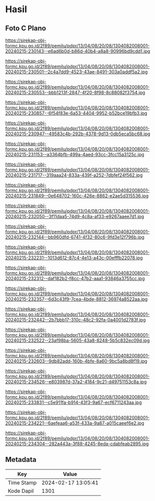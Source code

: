 # Hasil

## Foto C Plano

https://sirekap-obj-formc.kpu.go.id/2f89/pemilu/pdpr/13/04/08/20/08/1304082008001-20240215-230143--e6ad6b0d-b86d-40b4-a8a8-90996bd9cdd1.jpg

https://sirekap-obj-formc.kpu.go.id/2f89/pemilu/pdpr/13/04/08/20/08/1304082008001-20240215-230501--2c4a7dd9-4523-43ae-8491-303a0addf5a2.jpg

https://sirekap-obj-formc.kpu.go.id/2f89/pemilu/pdpr/13/04/08/20/08/1304082008001-20240215-230553--bbb1213f-2847-4f20-8f98-8c88082f3754.jpg

https://sirekap-obj-formc.kpu.go.id/2f89/pemilu/pdpr/13/04/08/20/08/1304082008001-20240215-230857--6f54f83e-6a53-4404-9952-b52bce19bfb3.jpg

https://sirekap-obj-formc.kpu.go.id/2f89/pemilu/pdpr/13/04/08/20/08/1304082008001-20240215-230947--49583c4b-292b-4378-9d13-0db5eca5bc68.jpg

https://sirekap-obj-formc.kpu.go.id/2f89/pemilu/pdpr/13/04/08/20/08/1304082008001-20240215-231153--a3364bfb-499a-4aed-93cc-3fcc15a3125c.jpg

https://sirekap-obj-formc.kpu.go.id/2f89/pemilu/pdpr/13/04/08/20/08/1304082008001-20240215-231717--319aaa24-833a-439f-a252-7dbfef24f562.jpg

https://sirekap-obj-formc.kpu.go.id/2f89/pemilu/pdpr/13/04/08/20/08/1304082008001-20240215-231849--0e648702-160c-426e-8862-e2ae5d315536.jpg

https://sirekap-obj-formc.kpu.go.id/2f89/pemilu/pdpr/13/04/08/20/08/1304082008001-20240215-232050--3f11daa5-74d9-4c8a-af33-e9267aaee7d1.jpg

https://sirekap-obj-formc.kpu.go.id/2f89/pemilu/pdpr/13/04/08/20/08/1304082008001-20240215-232144--bb960dfd-6741-4f32-80c6-9fd3e12f796b.jpg

https://sirekap-obj-formc.kpu.go.id/2f89/pemilu/pdpr/13/04/08/20/08/1304082008001-20240215-232231--1013d612-87c4-4e13-a43c-00efffb22078.jpg

https://sirekap-obj-formc.kpu.go.id/2f89/pemilu/pdpr/13/04/08/20/08/1304082008001-20240215-232312--daf182b2-f8cc-47b2-aaa1-93846a3755cc.jpg

https://sirekap-obj-formc.kpu.go.id/2f89/pemilu/pdpr/13/04/08/20/08/1304082008001-20240215-232357--6d3c43f9-7cea-4bde-8812-36974a8522aa.jpg

https://sirekap-obj-formc.kpu.go.id/2f89/pemilu/pdpr/13/04/08/20/08/1304082008001-20240215-232442--2b7bbb17-310c-48c2-92fa-0a4001d2783f.jpg

https://sirekap-obj-formc.kpu.go.id/2f89/pemilu/pdpr/13/04/08/20/08/1304082008001-20240215-232522--23af98ba-5605-43a8-8248-5b5c832ec09d.jpg

https://sirekap-obj-formc.kpu.go.id/2f89/pemilu/pdpr/13/04/08/20/08/1304082008001-20240215-232603--9db82add-160b-4bfe-8a60-9bc5a8bd8f19.jpg

https://sirekap-obj-formc.kpu.go.id/2f89/pemilu/pdpr/13/04/08/20/08/1304082008001-20240215-234526--e803987d-37a2-4184-9c21-d49751153c8a.jpg

https://sirekap-obj-formc.kpu.go.id/2f89/pemilu/pdpr/13/04/08/20/08/1304082008001-20240215-233831--c5e911fa-b914-43f3-9a67-ecf6711243aa.jpg

https://sirekap-obj-formc.kpu.go.id/2f89/pemilu/pdpr/13/04/08/20/08/1304082008001-20240215-234221--6aefeaa6-a53f-433a-9a87-a015caeef6e2.jpg

https://sirekap-obj-formc.kpu.go.id/2f89/pemilu/pdpr/13/04/08/20/08/1304082008001-20240215-234304--282a443a-3f88-4245-8eda-cdabfeab2895.jpg


## Metadata

| Key        | Value               |
| ---------- | ------------------- |
| Time Stamp | 2024-02-17 13:05:41 |
| Kode Dapil | 1301                |



